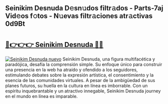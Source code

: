 ## Seinikim Desnuda D𝚎sn𝚞dos filtr𝚊dos - Parts-7aj Vid𝚎os f𝚘tos - N𝚞evas filtr𝚊ciones atr𝚊ctivas 0d9Bt

# <h2><a href="http://mb0nqr8.tromn.icu/?c=Seinikim+Desnuda">🔗👉👉👉 Seinikim Desnuda 🔗🔗</a></h2>

[![Seinikim Desnuda nuevo](https://i.imgur.com/pEAQMta.gif)](http://mb0nqr8.tromn.icu/?c=Seinikim+Desnuda)
Seinikim Desnuda, una figura multifacética y paradójica, desafía la comprensión simple. Su enfoque único para construir una presencia en la web ha atraído y ofendido a los seguidores, estimulando debates sobre la expresión artística, el consentimiento y la esencia de las comunidades virtuales. A pesar de la ambigüedad de sus planes futuros, su huella en la cultura en línea es imborrable. Con un espíritu inquebrantable y un atractivo innegable, Seinikim Desnuda journey en el mundo en línea es imparable.
